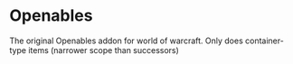 # Openables
The original Openables addon for world of warcraft. Only does container-type items (narrower scope than successors)
